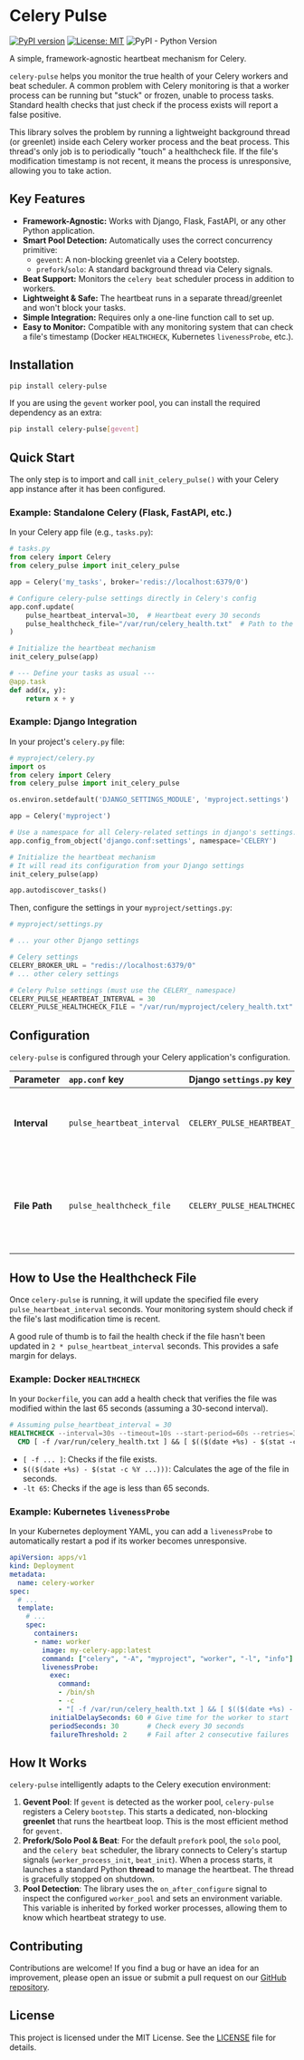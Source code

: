 # Celery Pulse

[![PyPI version](https://badge.fury.io/py/celery-pulse.svg)](https://badge.fury.io/py/celery-pulse)
[![License: MIT](https://img.shields.io/badge/License-MIT-yellow.svg)](https://opensource.org/licenses/MIT)
![PyPI - Python Version](https://img.shields.io/pypi/pyversions/celery-pulse)

A simple, framework-agnostic heartbeat mechanism for Celery.

`celery-pulse` helps you monitor the true health of your Celery workers and beat scheduler. A common problem with Celery monitoring is that a worker process can be running but "stuck" or frozen, unable to process tasks. Standard health checks that just check if the process exists will report a false positive.

This library solves the problem by running a lightweight background thread (or greenlet) inside each Celery worker process and the beat process. This thread's only job is to periodically "touch" a healthcheck file. If the file's modification timestamp is not recent, it means the process is unresponsive, allowing you to take action.

## Key Features

-   **Framework-Agnostic:** Works with Django, Flask, FastAPI, or any other Python application.
-   **Smart Pool Detection:** Automatically uses the correct concurrency primitive:
    -   `gevent`: A non-blocking greenlet via a Celery bootstep.
    -   `prefork`/`solo`: A standard background thread via Celery signals.
-   **Beat Support:** Monitors the `celery beat` scheduler process in addition to workers.
-   **Lightweight & Safe:** The heartbeat runs in a separate thread/greenlet and won't block your tasks.
-   **Simple Integration:** Requires only a one-line function call to set up.
-   **Easy to Monitor:** Compatible with any monitoring system that can check a file's timestamp (Docker `HEALTHCHECK`, Kubernetes `livenessProbe`, etc.).

## Installation

```bash
pip install celery-pulse
```

If you are using the `gevent` worker pool, you can install the required dependency as an extra:
```bash
pip install celery-pulse[gevent]
```

## Quick Start

The only step is to import and call `init_celery_pulse()` with your Celery app instance after it has been configured.

### Example: Standalone Celery (Flask, FastAPI, etc.)

In your Celery app file (e.g., `tasks.py`):

```python
# tasks.py
from celery import Celery
from celery_pulse import init_celery_pulse

app = Celery('my_tasks', broker='redis://localhost:6379/0')

# Configure celery-pulse settings directly in Celery's config
app.conf.update(
    pulse_heartbeat_interval=30,  # Heartbeat every 30 seconds
    pulse_healthcheck_file="/var/run/celery_health.txt"  # Path to the heartbeat file
)

# Initialize the heartbeat mechanism
init_celery_pulse(app)

# --- Define your tasks as usual ---
@app.task
def add(x, y):
    return x + y
```

### Example: Django Integration

In your project's `celery.py` file:

```python
# myproject/celery.py
import os
from celery import Celery
from celery_pulse import init_celery_pulse

os.environ.setdefault('DJANGO_SETTINGS_MODULE', 'myproject.settings')

app = Celery('myproject')

# Use a namespace for all Celery-related settings in django's settings.py
app.config_from_object('django.conf:settings', namespace='CELERY')

# Initialize the heartbeat mechanism
# It will read its configuration from your Django settings
init_celery_pulse(app)

app.autodiscover_tasks()
```

Then, configure the settings in your `myproject/settings.py`:

```python
# myproject/settings.py

# ... your other Django settings

# Celery settings
CELERY_BROKER_URL = "redis://localhost:6379/0"
# ... other celery settings

# Celery Pulse settings (must use the CELERY_ namespace)
CELERY_PULSE_HEARTBEAT_INTERVAL = 30
CELERY_PULSE_HEALTHCHECK_FILE = "/var/run/myproject/celery_health.txt"
```

## Configuration

`celery-pulse` is configured through your Celery application's configuration.

| Parameter | `app.conf` key | Django `settings.py` key | Description | Default |
| :--- | :--- | :--- | :--- | :--- |
| **Interval** | `pulse_heartbeat_interval` | `CELERY_PULSE_HEARTBEAT_INTERVAL` | The interval in seconds at which the heartbeat file is touched. | `60` |
| **File Path** | `pulse_healthcheck_file` | `CELERY_PULSE_HEALTHCHECK_FILE` | The absolute path to the healthcheck file that will be created and updated. | `"/tmp/celery_healthcheck"` |

## How to Use the Healthcheck File

Once `celery-pulse` is running, it will update the specified file every `pulse_heartbeat_interval` seconds. Your monitoring system should check if the file's last modification time is recent.

A good rule of thumb is to fail the health check if the file hasn't been updated in `2 * pulse_heartbeat_interval` seconds. This provides a safe margin for delays.

### Example: Docker `HEALTHCHECK`

In your `Dockerfile`, you can add a health check that verifies the file was modified within the last 65 seconds (assuming a 30-second interval).

```dockerfile
# Assuming pulse_heartbeat_interval = 30
HEALTHCHECK --interval=30s --timeout=10s --start-period=60s --retries=3 \
  CMD [ -f /var/run/celery_health.txt ] && [ $(($(date +%s) - $(stat -c %Y /var/run/celery_health.txt))) -lt 65 ] || exit 1
```
*   `[ -f ... ]`: Checks if the file exists.
*   `$(($(date +%s) - $(stat -c %Y ...)))`: Calculates the age of the file in seconds.
*   `-lt 65`: Checks if the age is less than 65 seconds.

### Example: Kubernetes `livenessProbe`

In your Kubernetes deployment YAML, you can add a `livenessProbe` to automatically restart a pod if its worker becomes unresponsive.

```yaml
apiVersion: apps/v1
kind: Deployment
metadata:
  name: celery-worker
spec:
  # ...
  template:
    # ...
    spec:
      containers:
      - name: worker
        image: my-celery-app:latest
        command: ["celery", "-A", "myproject", "worker", "-l", "info"]
        livenessProbe:
          exec:
            command:
            - /bin/sh
            - -c
            - "[ -f /var/run/celery_health.txt ] && [ $(($(date +%s) - $(stat -c %Y /var/run/celery_health.txt))) -lt 65 ]"
          initialDelaySeconds: 60 # Give time for the worker to start
          periodSeconds: 30       # Check every 30 seconds
          failureThreshold: 2     # Fail after 2 consecutive failures
```

## How It Works

`celery-pulse` intelligently adapts to the Celery execution environment:

1.  **Gevent Pool**: If `gevent` is detected as the worker pool, `celery-pulse` registers a Celery `bootstep`. This starts a dedicated, non-blocking **greenlet** that runs the heartbeat loop. This is the most efficient method for `gevent`.
2.  **Prefork/Solo Pool & Beat**: For the default `prefork` pool, the `solo` pool, and the `celery beat` scheduler, the library connects to Celery's startup signals (`worker_process_init`, `beat_init`). When a process starts, it launches a standard Python **thread** to manage the heartbeat. The thread is gracefully stopped on shutdown.
3.  **Pool Detection**: The library uses the `on_after_configure` signal to inspect the configured `worker_pool` and sets an environment variable. This variable is inherited by forked worker processes, allowing them to know which heartbeat strategy to use.

## Contributing

Contributions are welcome! If you find a bug or have an idea for an improvement, please open an issue or submit a pull request on our [GitHub repository](https://github.com/yourusername/celery-pulse).

## License

This project is licensed under the MIT License. See the [LICENSE](LICENSE) file for details.